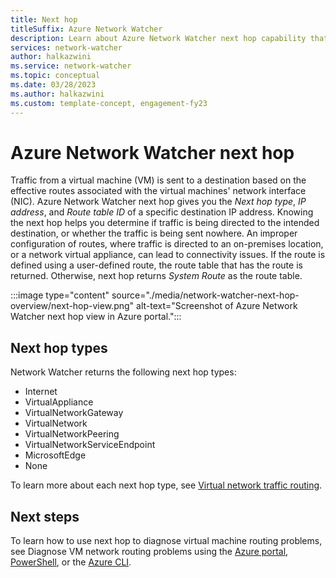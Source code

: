 ```yaml
---
title: Next hop
titleSuffix: Azure Network Watcher
description: Learn about Azure Network Watcher next hop capability that you can use to diagnose virtual machine routing problems.
services: network-watcher
author: halkazwini
ms.service: network-watcher
ms.topic: conceptual
ms.date: 03/28/2023
ms.author: halkazwini
ms.custom: template-concept, engagement-fy23
---
```


# Azure Network Watcher next hop

Traffic from a virtual machine (VM) is sent to a destination based on the effective routes associated with the virtual machines' network interface (NIC). Azure Network Watcher next hop gives you the *Next hop type*, *IP address*, and *Route table ID* of a specific destination IP address. Knowing the next hop helps you determine if traffic is being directed to the intended destination, or whether the traffic is being sent nowhere. An improper configuration of routes, where traffic is directed to an on-premises location, or a network virtual appliance, can lead to connectivity issues. If the route is defined using a user-defined route, the route table that has the route is returned. Otherwise, next hop returns *System Route* as the route table.

:::image type="content" source="./media/network-watcher-next-hop-overview/next-hop-view.png" alt-text="Screenshot of Azure Network Watcher next hop view in Azure portal.":::

## Next hop types

Network Watcher returns the following next hop types:

* Internet
* VirtualAppliance
* VirtualNetworkGateway
* VirtualNetwork
* VirtualNetworkPeering
* VirtualNetworkServiceEndpoint 
* MicrosoftEdge
* None

To learn more about each next hop type, see [Virtual network traffic routing](../virtual-network/virtual-networks-udr-overview.md?toc=%2fazure%2fnetwork-watcher%2ftoc.json).

## Next steps

To learn how to use next hop to diagnose virtual machine routing problems, see Diagnose VM network routing problems using the [Azure portal](diagnose-vm-network-routing-problem.md), [PowerShell](diagnose-vm-network-routing-problem-powershell.md), or the [Azure CLI](diagnose-vm-network-routing-problem-cli.md).
